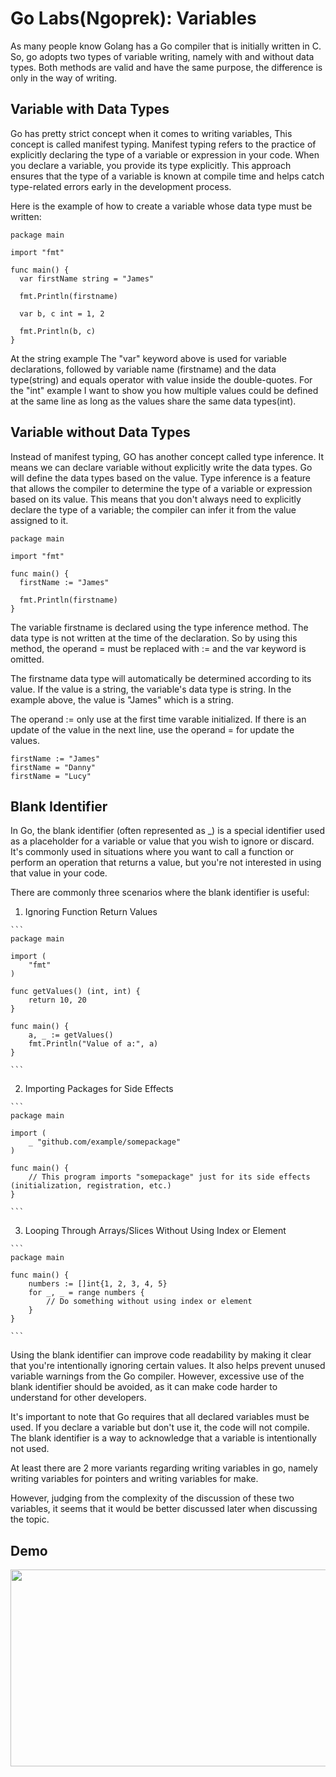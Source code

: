# Go Labs(Ngoprek): Variables

As many people know Golang has a Go compiler that is initially written in C. So, go adopts two types of variable writing, namely with and without data types. Both methods are valid and have the same purpose, the difference is only in the way of writing.

## Variable with Data Types

Go has pretty strict concept when it comes to writing variables, This concept is called manifest typing. Manifest typing refers to the practice of explicitly declaring the type of a variable or expression in your code. When you declare a variable, you provide its type explicitly. This approach ensures that the type of a variable is known at compile time and helps catch type-related errors early in the development process.

Here is the example of how to create a variable whose data type must be written:
```
package main

import "fmt"

func main() {
  var firstName string = "James"
  
  fmt.Println(firstname)

  var b, c int = 1, 2
  
  fmt.Println(b, c)
}
```

At the string example The "var" keyword above is used for variable declarations, followed by variable name (firstname) and the data type(string) and equals operator with value inside the double-quotes. For the "int" example I want to show you how multiple values could be defined at the same line as long as the values share the same data types(int).

## Variable without Data Types
Instead of manifest typing, GO has another concept called type inference. It means we can declare variable without explicitly write the data types. Go will define the data types based on the value. Type inference is a feature that allows the compiler to determine the type of a variable or expression based on its value. This means that you don't always need to explicitly declare the type of a variable; the compiler can infer it from the value assigned to it.

```
package main

import "fmt"

func main() {
  firstName := "James"
  
  fmt.Println(firstname)
}
```
The variable firstname is declared using the type inference method. The data type is not written at the time of the declaration. So by using this method, the operand = must be replaced with := and the var keyword is omitted.

The firstname data type will automatically be determined according to its value. If the value is a string, the variable's data type is string. In the example above, the value is "James" which is a string.

The operand := only use at the first time varable initialized. If there is an update of the value in the next line, use the operand = for update the values. 
```
firstName := "James"
firstName = "Danny"
firstName = "Lucy"
```

## Blank Identifier

In Go, the blank identifier (often represented as _) is a special identifier used as a placeholder for a variable or value that you wish to ignore or discard. It's commonly used in situations where you want to call a function or perform an operation that returns a value, but you're not interested in using that value in your code.

There are commonly three scenarios where the blank identifier is useful:
  1. Ignoring Function Return Values

    ```
    package main

    import (
        "fmt"
    )

    func getValues() (int, int) {
        return 10, 20
    }

    func main() {
        a, _ := getValues()
        fmt.Println("Value of a:", a)
    }

    ```

  2. Importing Packages for Side Effects

    ```
    package main

    import (
        _ "github.com/example/somepackage"
    )

    func main() {
        // This program imports "somepackage" just for its side effects (initialization, registration, etc.)
    }

    ```
  3. Looping Through Arrays/Slices Without Using Index or Element

    ```
    package main

    func main() {
        numbers := []int{1, 2, 3, 4, 5}
        for _, _ = range numbers {
            // Do something without using index or element
        }
    }
    
    ```

Using the blank identifier can improve code readability by making it clear that you're intentionally ignoring certain values. It also helps prevent unused variable warnings from the Go compiler. However, excessive use of the blank identifier should be avoided, as it can make code harder to understand for other developers.

It's important to note that Go requires that all declared variables must be used. If you declare a variable but don't use it, the code will not compile. The blank identifier is a way to acknowledge that a variable is intentionally not used.

At least there are 2 more variants regarding writing variables in go, namely writing variables for pointers and writing variables for make.

However, judging from the complexity of the discussion of these two variables, it seems that it would be better discussed later when discussing the topic.

## Demo

[<img src="https://storage.googleapis.com/techinet-public/youtube/thumbnails/GolangSeries/E5.png" width="560" height="315">](https://www.youtube.com/embed/zu1hgHPo3H4?si=XwpKc0RaWApFNEi3)